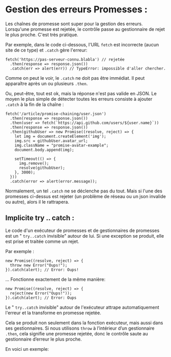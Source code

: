 # Gestion des erreurs Promesses :

Les chaînes de promesse sont super pour la gestion des erreurs. Lorsqu'une promesse est rejetée, le contrôle passe au gestionnaire de rejet le plus proche. C'est très pratique.

Par exemple, dans le code ci-dessous, l'URL `fetch` est incorrecte (aucun site de ce type) et `.catch` gère l'erreur:

```
fetch('https://pas-serveur-connu.blabla') // rejetée
  .then(response => response.json())
  .catch(err => alert(err)) // TypeError: impossible d'aller chercher.
```

Comme on peut le voir, le `.catch` ne doit pas être immédiat. Il peut apparaître après un ou plusieurs `.then`.

Ou, peut-être, tout est ok, mais la réponse n'est pas valide en JSON. Le moyen le plus simple de détecter toutes les erreurs consiste à ajouter `.catch` à la fin de la chaîne :

```
fetch('/article/promise-chaining/user.json')
  .then(response => response.json())
  .then(user => fetch(`https://api.github.com/users/${user.name}`))
  .then(response => response.json())
  .then(githubUser => new Promise((resolve, reject) => {
    let img = document.createElement('img');
    img.src = githubUser.avatar_url;
    img.className = "promise-avatar-example";
    document.body.append(img);

    setTimeout(() => {
      img.remove();
      resolve(githubUser);
    }, 3000);
  }))
  .catch(error => alert(error.message));
```

Normalement, un tel `.catch` ne se déclenche pas du tout. Mais si l'une des promesses ci-dessus est rejeter (un problème de réseau ou un json invalide ou autre), alors il le rattrapera.

## Implicite try .. catch :

Le code d'un exécuteur de promesses et de gestionnaires de promesses est un " `try..catch` invisible" autour de lui. Si une exception se produit, elle est prise et traitée comme un rejet.

Par exemple :

```
new Promise((resolve, reject) => {
  throw new Error("Oups!");
}).catch(alert); // Error: Oups!
```

… Fonctionne exactement de la même manière:

```
new Promise((resolve, reject) => {
  reject(new Error("Oups!"));
}).catch(alert); // Error: Oups
```

Le " `try..catch` invisible" autour de l'exécuteur attrape automatiquement l'erreur et la transforme en promesse rejetée.

Cela se produit non seulement dans la fonction exécuteur, mais aussi dans ses gestionnaires. Si nous utilisons `throw` à l’intérieur d’un gestionnaire `.then`, cela signifie une promesse rejetée, donc le contrôle saute au gestionnaire d’erreur le plus proche.

En voici un exemple:
